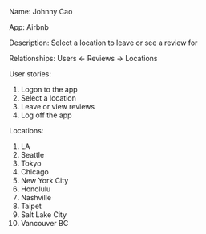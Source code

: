 Name: Johnny Cao

App: Airbnb

Description: 
Select a location to leave or see a review for

Relationships:
Users <- Reviews -> Locations

User stories:
1. Logon to the app
2. Select a location
3. Leave or view reviews
4. Log off the app

Locations: 
1. LA
2. Seattle
3. Tokyo
4. Chicago
5. New York City
6. Honolulu
7. Nashville
8. Taipet
9. Salt Lake City
10. Vancouver BC